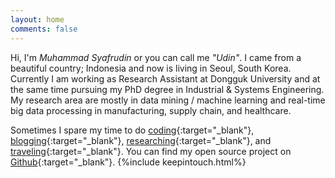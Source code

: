 ```yaml
---
layout: home
comments: false
---
```


Hi, I'm *Muhammad Syafrudin* or you can call me *"Udin"*. I came from a beautiful country; Indonesia and now is living in Seoul, South Korea. Currently I am working as Research Assistant at Dongguk University and at the same time pursuing my PhD degree in Industrial & Systems Engineering. My research area are mostly in data mining / machine learning and real-time big data processing in manufacturing, supply chain, and healthcare. 

Sometimes I spare my time to do [coding](https://github.com/justudin){:target="_blank"}, [blogging](/blog){:target="_blank"}, [researching](/research){:target="_blank"}, and [traveling](https://www.instagram.com/justudin){:target="_blank"}. You can find my open source project on [Github](https://github.com/justudin){:target="_blank"}. {%include keepintouch.html%}










